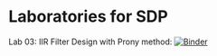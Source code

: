 # Laboratories for SDP

Lab 03: IIR Filter Design with Prony method: [![Binder](https://mybinder.org/badge.svg)](https://mybinder.org/v2/gh/nikcleju/SDP_Course/master?filepath=Labs/Jupyter/L03_Prony.ipynb)

